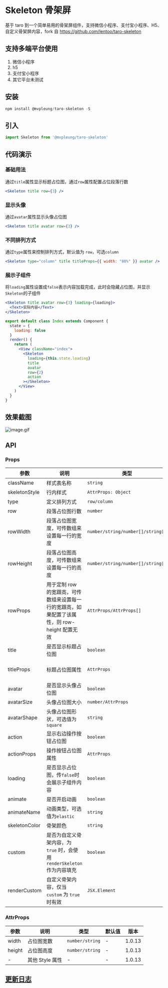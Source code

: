 # Skeleton 骨架屏

基于 taro 到一个简单易用的骨架屏组件，支持微信小程序、支付宝小程序、H5、自定义骨架屏内容，fork 自 <https://github.com/lentoo/taro-skeleton>

## 支持多端平台使用

1. 微信小程序
2. h5
3. 支付宝小程序
4. 其它平台未测试

## 安装

```javascript
npm install @mvpleung/taro-skeleton -S
```

## 引入

```javascript
import Skeleton from '@mvpleung/taro-skeleton'
```

## 代码演示

### 基础用法

通过`title`属性显示标题占位图，通过`row`属性配置占位段落行数

```jsx
<Skeleton title row={3} />
```

### 显示头像

通过`avatar`属性显示头像占位图

```jsx
<Skeleton title avatar row={3} />
```

### 不同排列方式

通过`type`属性来控制排列方式，默认值为 `row`，可选`column`

```jsx
<Skeleton type="column" title titleProps={{ width: "80%" }} avatar />
```

### 展示子组件

将`loading`属性设置成`false`表示内容加载完成，此时会隐藏占位图，并显示`Skeleton`的子组件

```jsx
<Skeleton title avatar row={3} loading={loading}>
  <Text>实际内容</Text>
</Skeleton>
```

```jsx
export default class Index extends Component {
  state = {
    loading: false
  }
  render() {
    return (
      <View className="index">
        <Skeleton
          loading={this.state.loading}
          title
          avatar
          row={2}
          action
        ></Skeleton>
      </View>
    )
  }
}
```

## 效果截图

![image.gif](https://img10.360buyimg.com/img/jfs/t1/60232/20/13975/296420/5db7e244E05a0d555/d7724d0dd3af11ec.gif)

## API

### Props

| 参数            | 说明                                                                                          | 类型                              | 默认值                            | 版本   |
| --------------- | --------------------------------------------------------------------------------------------- | --------------------------------- | --------------------------------- | ------ |
| className     | 样式表名称                                                                                    | `string`                          | `` | 1.0.14                       |
| skeletonStyle | 行内样式                                                                                      | `AttrProps: Object`               | `{}`                              | 1.0.14 |
| type            | 定义排列方式                                                                                  | `row/column`                      | `row`                             | 1.0.12 |
| row             | 段落占位图行数                                                                                | `number`                          | `0`                               | -      |
| rowWidth        | 段落占位图宽度，可传数组来设置每一行的宽度                                                    | `number/string/number[]/string[]` | `100%`                            | -      |
| rowHeight       | 段落占位图高度，可传数组来设置每一行的高度                                                    | `number/string/number[]/string[]` | `24`                              | 1.0.7  |
| rowProps        | 用于定制 row 的宽跟高，可传数组来设置每一行的宽跟高，如果配置了该属性，则 row-height 配置无效 | `AttrProps/AttrProps[]`           | -                                 | 1.0.13 |
| title           | 是否显示标题占位图                                                                            | `boolean`                         | `false`                           | -      |
| titleProps      | 标题占位图属性                                                                                | `AttrProps`                       | `{width: '40%', height: '30rpx'}` | 1.0.13 |
| avatar          | 是否显示头像占位图                                                                            | `boolean`                         | `false`                           | -      |
| avatarSize      | 头像占位图大小                                                                                | `number/AttrProps`                | `90`                              | 1.0.13 |
| avatarShape     | 头像占位图形状，可选值为`square`                                                              | `string`                          | `round`                           | -      |
| action          | 显示右边操作按钮占位图                                                                        | `boolean`                         | `false`                           | -      |
| actionProps     | 操作按钮占位图属性                                                                            | `AttrProps`                       | -                                 | 1.0.13 |
| loading         | 是否显示占位图，传`false`时会展示子组件内容                                                   | `boolean`                         | `true`                            | -      |
| animate         | 是否开启动画                                                                                  | `boolean`                         | `true`                            | -      |
| animateName     | 动画类型，可选值为`elastic`                                                                   | `string`                          | `blink`                           | 1.0.9  |
| skeletonColor   | 骨架颜色                                                                                      | `string`                          | `#f2f3f5`                         | 1.0.13 |
| custom          | 是否为自定义骨架内容，为 `true` 时，会使用 `renderSkeleton` 作为内容填充                      | `boolean`                         | `false`                           | 1.0.13 |
| renderCustom    | 自定义骨架内容，仅当 `custom` 为 `true` 时有效                                                | `JSX.Element`                     | -                                 | 1.0.13 |

### AttrProps

| 参数   | 说明            | 类型            | 默认值 | 版本   |
| ------ | --------------- | --------------- | ------ | ------ |
| width  | 占位图宽数      | `number/string` | -      | 1.0.13 |
| height | 占位图高度      | `number/string` | -      | 1.0.13 |
| -      | 其他 Style 属性 | -               | -      | 1.0.13 |

## [更新日志](https://github.com/mvpleung/taro-skeleton/blob/master/CHANGELOG.md)
